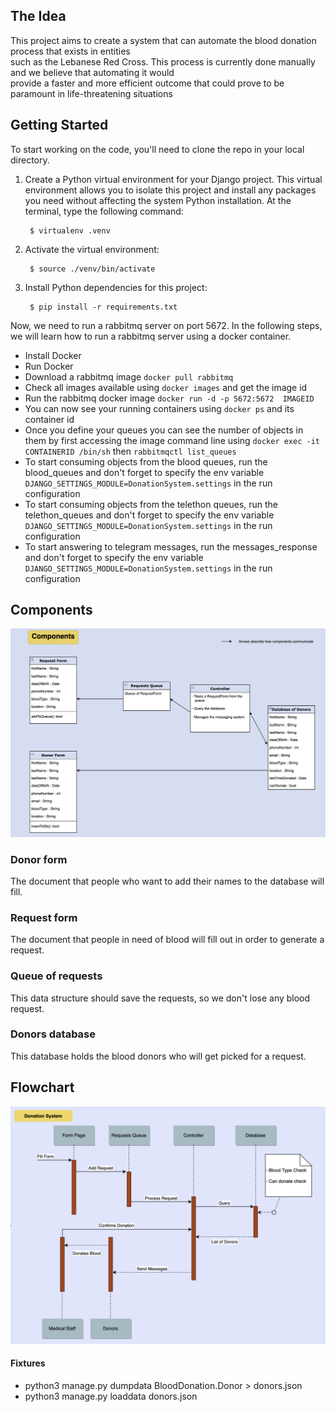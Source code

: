 
## The Idea  
This  project  aims  to  create  a  system  that  can  automate  the  blood  donation process  that  exists  in entities  
such as the Lebanese  Red  Cross. This  process is  currently  done  manually  and  we  believe  that  automating  it  would   
provide a faster and more efficient outcome that could prove to be paramount in life-threatening situations  
  
## Getting Started
To start working on the code, you'll need to clone the repo in your local directory.
1. Create a Python virtual environment for your Django project. This virtual environment allows you to isolate this project and install any packages you need without affecting the system Python installation. At the terminal, type the following command:

        $ virtualenv .venv

2. Activate the virtual environment:

        $ source ./venv/bin/activate

3. Install Python dependencies for this project:

        $ pip install -r requirements.txt

Now, we need to run a rabbitmq server on port 5672. In the following steps, we will learn how to run a rabbitmq server using a docker container.  
  
- Install Docker  
- Run Docker
- Download a rabbitmq image `docker pull rabbitmq`  
- Check all images available using `docker images` and get the image id
- Run the rabbitmq docker image `docker run -d -p 5672:5672  IMAGEID`
- You can now see your running containers using `docker ps` and its container id
- Once you define your queues you can see the number of objects in them by first accessing the image command line using `docker exec -it CONTAINERID /bin/sh` then `rabbitmqctl list_queues`
- To start consuming objects from the blood queues, run the blood_queues and don't forget to specify the env variable `DJANGO_SETTINGS_MODULE=DonationSystem.settings` in the run configuration
- To start consuming objects from the telethon queues, run the telethon_queues and don't forget to specify the env variable `DJANGO_SETTINGS_MODULE=DonationSystem.settings` in the run configuration
- To start answering to telegram messages, run the messages_response and don't forget to specify the env variable `DJANGO_SETTINGS_MODULE=DonationSystem.settings` in the run configuration
  
## Components  
![alt text](Components.png)  
### Donor form  
The document that people who want to add their names to the database will fill.  
### Request form  
The document that people in need of blood will fill out in order to generate a request.  
### Queue of requests  
This data structure should save the requests, so we don't lose any blood request.  
### Donors database  
This database holds the blood donors who will get picked for a request.  
## Flowchart  
![alt text](Flowchart.png)  
  
#### Fixtures  
- python3 manage.py dumpdata BloodDonation.Donor > donors.json  
- python3 manage.py loaddata donors.json